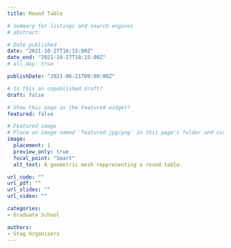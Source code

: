 ```yaml
---
title: Round Table

# Summary for listings and search engines
# abstract: 

# Date published
date: "2021-10-27T16:15:00Z"
date_end: "2021-10-27T18:15:00Z"
# all_day: true

publishDate: "2021-06-21T00:00:00Z"

# Is this an unpublished draft?
draft: false

# Show this page in the Featured widget?
featured: false

# Featured image
# Place an image named `featured.jpg/png` in this page's folder and customize its options here.
image:
  placement: 1
  preview_only: true
  focal_point: "Smart"
  alt_text: A geometric mesh reppresenting a round table.

url_code: ""
url_pdf: ""
url_slides: ""
url_video: ""

categories:
- Graduate School

authors:
- Stag Organizers
---
```

